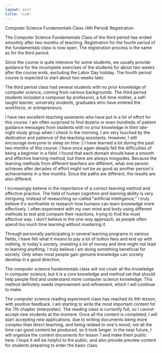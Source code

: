 ```yaml
---
layout: post
title: "cs4"
---
```


Computer Science Fundamentals Class (4th Period) Registration

The Computer Science Fundamentals Class of the third period has ended smoothly after two months of teaching. Registration for the fourth period of the fundamentals class is now open. The registration process is the same as for the third period.

Since the course is quite intensive for some students, we usually provide guidance for the incomplete exercises of the students for about two weeks after the course ends, excluding the Labor Day holiday. The fourth period course is expected to start about two weeks later.

The third period class had several students with no prior knowledge of computer science, coming from various backgrounds. The third period students included a composer by profession, a full-time mother, a self-taught learner, university students, graduates who have entered the workforce, or entrepreneurs.

I have two excellent teaching assistants who have put in a lot of effort for this course. I am often surprised to find dozens or even hundreds of patient guidance messages from students with no prior knowledge in their late-night study group when I check in the morning. I am very touched by the dedication and patience of the teaching assistants. However, I still encourage everyone to sleep on time :) I have learned a lot during the past two months of this course. I have once again deeply felt the difficulties of being a beginner in a field. I found that each domain should have a smooth and effective learning method, but there are always misguides. Because the learning methods from different teachers are different, what one person achieves after decades of effort might not be as good as another person's achievements in a few months. Since the paths are different, the results are also different.

I increasingly believe in the importance of a correct learning method and effective practice. The field of human cognition and learning ability is very intriguing. Instead of researching so-called "artificial intelligence," I truly believe it's worthwhile to research how humans can learn knowledge more effectively. I often experiment with my own mind and body using different methods to test and compare their reactions, trying to find the most effective way. I don't believe in the one-way approach, as people often spend too much time learning without mastering it.

Through personally participating in several learning programs in various fields, I have felt what it means to pay a lot of tuition fees and end up with nothing. In today's society, investing a lot of money and time might not lead to learning anything. I truly believe I am doing something beneficial for society. Only when most people gain genuine knowledge can society develop in a good direction.

The computer science fundamentals class will not cover all the knowledge in computer science, but it is a core knowledge and method set that should help people find and understand more computer science knowledge. This method definitely needs improvement and refinement, which I will continue to make.

The computer science reading experiment class has reached its 6th lesson, with positive feedback. I am starting to write the most important content for the 7th chapter (interpreter). The reading class is currently full, so I cannot accept new students at the moment. Once all the content is completed, I will start accepting new applications. due to writing documents being more complex than direct teaching, and being related to one's mood, not all the time can good content be produced, so it took longer. In the near future, I will organize the content documents for lesson 1 and make them public here. I hope it will be helpful to the public, and also provide preview content for students preparing to enter the basic class.